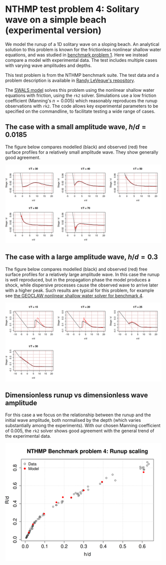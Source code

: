 # NTHMP test problem 4: Solitary wave on a simple beach (experimental version)

We model the runup of a 1D solitary wave on a sloping beach. An analytical solution to this problem is known for the frictionless nonlinear shallow water equations, and was studied in [benchmark problem 1](../BP01). Here we instead compare a model with experimental data. The test includes multiple cases with varying wave amplitudes and depths. 

This test problem is from the NTHMP benchmark suite. The test data and a problem description is available in [Randy LeVeque's repository](https://github.com/rjleveque/nthmp-benchmark-problems/tree/master/BP04-JosephZ-Single_wave_on_simple_beach). 

The [SWALS model](BP4_testcases.f90) solves this problem using the nonlinear shallow water equations with friction, using the `rk2` solver. Simulations use a low friction coefficient (Manning's $n = 0.005$) which reasonably reproduces the runup observations with `rk2`. The code allows key experimental parameters to be specified on the commandline, to facilitate testing a wide range of cases. 

## The case with a small amplitude wave, $h/d = 0.0185$

The figure below compares modelled (black) and observed (red) free surface profiles for a relatively small amplitude wave. They show generally good agreement. 

![Figure 1: Comparison of modelled (rk2) and experimental free surface at various times, low amplitude wave](Model-vs-data_0.0185.png)

## The case with a large amplitude wave, $h/d = 0.3$ 

The figure below compares modelled (black) and observed (red) free surface profiles for a relatively large amplitude wave. In this case the runup is well reproduced, but in the propagation phase the model produces a shock, while dispersive processes cause the observed wave to arrive later with a higher peak. Such results are typical for this problem, for example see
[the GEOCLAW nonlinear shallow water solver for benchmark 4](https://depts.washington.edu/clawpack/links/nthmp-benchmarks/geoclaw-results.pdf). 

![Figure 2: Comparison of modelled (rk2) and experimental free surface at various times, high amplitude wave](Model-vs-data_0.3.png)

## Dimensionless runup vs dimensionless wave amplitude

For this case a we focus on the relationship between the runup and the initial wave amplitude, both normalised by the depth (which varies substantially among the experiments). With our chosen Manning coefficient of 0.005, the `rk2` solver shows good agreement with the general trend of the experimental data.

![Figure 3: Dimensionless runup as a function of dimensionless wave amplitude in experiments and model (rk2).](Runup_scaling_plot.png)
